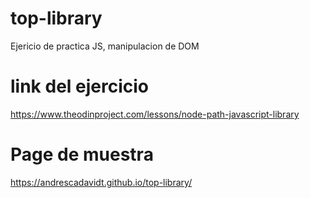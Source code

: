 # top-library
Ejericio de practica JS, manipulacion de DOM 

# link del ejercicio
https://www.theodinproject.com/lessons/node-path-javascript-library

# Page de muestra
https://andrescadavidt.github.io/top-library/